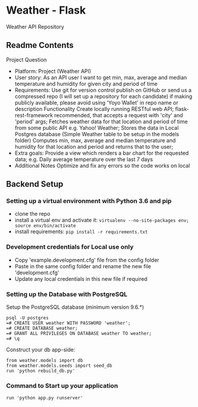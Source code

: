 # Weather - Flask
Weather API Repository

## Readme Contents
Project Question
- Platform:
Project (Weather API)
- User story:
As an API user I want to get min, max, average and median temperature and humidity for given city and period of time
- Requirements:
Use git for version control publish on GitHub or send us a compressed repo (I will set up a repository for each candidate) if making publicly available, please avoid using 'Yoyo Wallet' in repo name or description
Functionality
Create locally running RESTful web API;
flask-rest-framework recommended, that accepts a request with 'city' and 'period' args;
Fetches weather data for that location and period of time from some public API e.g. Yahoo! Weather;
Stores the data in Local Postgres database (Simple Weather table to be setup in the models folder)
Computes min, max, average and median temperature and humidity for that location and period and returns that to the user;
- Extra goals:
Provide a view which renders a bar chart for the requested data; e.g. Daily average temperature over the last 7 days
- Additional Notes
Optimize and fix any errors so the code works on local

## Backend Setup
### Setting up a virtual environment with Python 3.6 and pip
* clone the repo
* install a virtual env and activate it: `virtualenv --no-site-packages env; source env/bin/activate`
* install requirements: `pip install -r requirements.txt`

### Development credentials for Local use only
* Copy 'example.development.cfg' file from the config folder
* Paste in the same config folder and rename the new file 'development.cfg'
* Update any local credentials in this new file if required

### Setting up the Database with PostgreSQL
Setup the PostgreSQL database (minimum version 9.6.*)
```
psql -U postgres
=# CREATE USER weather WITH PASSWORD 'weather';
=# CREATE DATABASE weather;
=# GRANT ALL PRIVILEGES ON DATABASE weather TO weather;
=# \q
```
Construct your db app-side:
```
from weather.models import db
from weather.models.seeds import seed_db
run 'python rebuild_db.py'
```

### Command to Start up your application
```
run 'python app.py runserver'
```